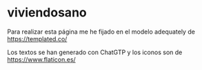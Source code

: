 # viviendosano

Para realizar esta página me he fijado en el modelo adequately de https://templated.co/

Los textos se han generado con ChatGTP y los iconos son de https://www.flaticon.es/
